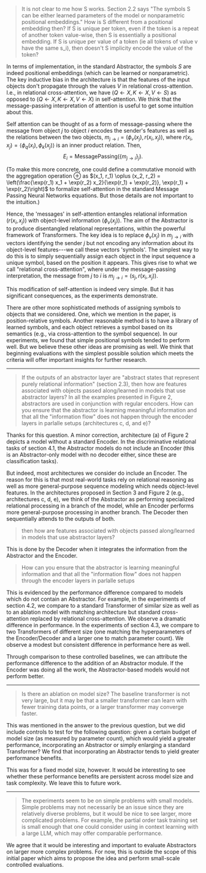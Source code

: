 > It is not clear to me how S works. Section 2.2 says "The symbols S can be either learned parameters of the model or nonparametric positional embeddings." How is S different from a positional embedding then? If S is unique per token, even if the token is a repeat of another token value-wise, then S is essentially a positional embedding. If S is unique per value of a token (ie all tokens of value v have the same s_i), then doesn't S implicity encode the value of the token?

In terms of implementation, in the standard Abstractor, the symbols $S$ are indeed positional embeddings (which can be learned or nonparametric). The key inductive bias in the architecture is that the features of the input objects don't propagate through the values $V$ in relational cross-attention. I.e., in relational cross-attention, we have $(Q \gets X, K \gets X, V \gets S)$ as opposed to $(Q \gets X, K \gets X, V \gets X)$ in self-attention. We think that the message-passing interpretation of attention is useful to get some intuition about this.

Self attention can be thought of as a form of message-passing where the message from object $j$ to object $i$ encodes the sender's features as well as the relations between the two objects, $m_{j \to i} = (\phi_v(x_j), r(x_i, x_j))$, where $r(x_i, x_j) = \langle \phi_q(x_i), \phi_k(x_j)\rangle$ is an inner product relation. Then,
$$E_i = \mathrm{MessagePassing}(\{m_{j \to i}\}_j).$$

(To make this more concrete, one could define a commutative monoid with the aggregation operation $\oplus$ as $(x_1, r_1) \oplus (x_2, r_2) = \left(\frac{\exp(r_1) x_1 + \exp(r_2) x_2}{\exp(r_1) + \exp(r_2)}, \exp(r_1) + \exp(r_2)\right)$ to formalize self-attention in the standard Message Passing Neural Networks equations. But those details are not important to the intuition.)

Hence, the 'messages' in self-attention entangles relational information ($r(x_i, x_j)$) with object-level information ($\phi_v(x_j)$). The aim of the Abstractor is to produce disentangled relational representations, within the powerful framework of Transformers. The key idea is to replace $\phi_v(x_j)$ in $m_{j \to i}$ with vectors identifying the sender $j$ but not encoding any information about its object-level features---we call these vectors 'symbols'. The simplest way to do this is to simply sequentially assign each object in the input sequence a unique symbol, based on the position it appears. This gives rise to what we call "relational cross-attention", where under the message-passing interpretation, the message from $j$ to $i$ is $m_{j \to i} = (s_j, r(x_i, x_j))$.

This modification of self-attention is indeed very simple. But it has significant consequences, as the experiments demonstrate.

There are other more sophisticated methods of assigning symbols to objects that we considered. One, which we mention in the paper, is position-relative symbols. Another reasonable method is to have a library of learned symbols, and each object retrieves a symbol based on its semantics (e.g., via cross-attention to the symbol sequence). In our experiments, we found that simple positional symbols tended to perform well. But we believe these other ideas are promising as well. We think that beginning evaluations with the simplest possible solution which meets the criteria will offer important insights for further research.

---------
> If the outputs of an abstractor layer are "abstract states that represent purely relational information" (section 2.3), then how are features associated with objects passed along/learned in models that use abstractor layers? In all the examples presented in Figure 2, abstractors are used in conjunction with regular encoders. How can you ensure that the abstractor is learning meaningful information and that all the "information flow" does not happen through the encoder layers in parlalle setups (architectures c, d, and e)?

Thanks for this question. A minor correction, architecture (a) of Figure 2 depicts a model without a standard Encoder. In the discriminative relational tasks of section 4.1, the Abstractor models do not include an Encoder (this is an Abstractor-only model with no decoder either, since these are classification tasks).

But indeed, most architectures we consider do include an Encoder. The reason for this is that most real-world tasks rely on relational reasoning as well as more general-purpose sequence modeling which needs object-level features. In the architectures proposed in Section 3 and Figure 2 (e.g., architectures c, d, e), we think of the Abstractor as performing specialized relational processing in a branch of the model, while an Encoder performs more general-purpose processing in another branch. The Decoder then sequentially attends to the outputs of both.

> then how are features associated with objects passed along/learned in models that use abstractor layers?

This is done by the Decoder when it integrates the information from the Abstractor and the Encoder.

> How can you ensure that the abstractor is learning meaningful information and that all the "information flow" does not happen through the encoder layers in parlalle setups

This is evidenced by the performance difference compared to models which do not contain an Abstractor. For example, in the experiments of section 4.2, we compare to a standard Transformer of similar size as well as to an ablation model with matching architecture but standard cross-attention replaced by relational cross-attention. We observe a dramatic difference in performance. In the experiments of section 4.3, we compare to two Transformers of different size (one matching the hyperparameters of the Encoder/Decoder and a larger one to match parameter count). We observe a modest but consistent difference in performance here as well.

Through comparison to these controlled baselines, we can attribute the performance difference to the addition of an Abstractor module. If the Encoder was doing all the work, the Abstractor-based models would not perform better.

---------
> Is there an ablation on model size? The baseline transformer is not very large, but it may be that a smaller transformer can learn with fewer training data points, or a larger transformer may converge faster.

This was mentioned in the answer to the previous question, but we did include controls to test for the following question: given a certain budget of model size (as measured by parameter count), which would yield a greater performance, incorporating an Abstractor or simply enlarging a standard Transformer? We find that incorporating an Abstractor tends to yield greater performance benefits.

This was for a fixed model size, however. It would be interesting to see whether these performance benefits are persistent across model size and task complexity. We leave this to future work.

---------
> The experiments seem to be on simple problems with small models. Simple problems may not necessarily be an issue since they are relatively diverse problems, but it would be nice to see larger, more complicated problems. For example, the partial order task training set is small enough that one could consider using in context learning with a large LLM, which may offer comparable performance.

We agree that it would be interesting and important to evaluate Abstractors on larger more complex problems. For now, this is outside the scope of this initial paper which aims to propose the idea and perform small-scale controlled evaluations.